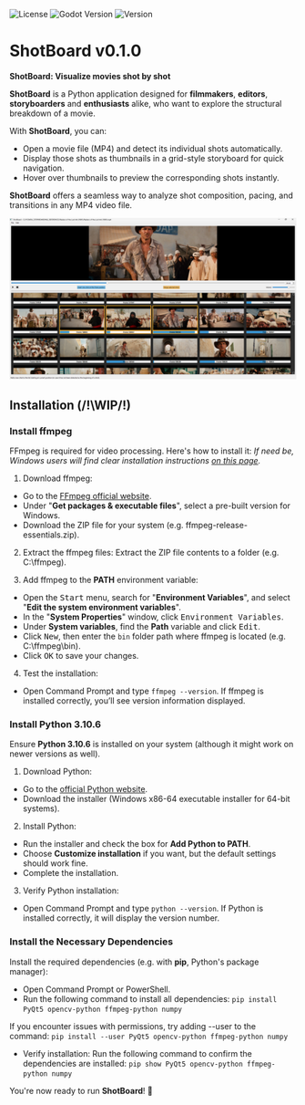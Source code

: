 ![License](https://img.shields.io/badge/license-MIT-green.svg)
![Godot Version](https://img.shields.io/badge/Python-3.10.6-orange.svg)
![Version](https://img.shields.io/badge/version-v0.1.0-blue.svg)

# ShotBoard v0.1.0

**ShotBoard: Visualize movies shot by shot**

**ShotBoard** is a Python application designed for **filmmakers**, **editors**, **storyboarders** and **enthusiasts** alike, who want to explore the structural breakdown of a movie.

With **ShotBoard**, you can:
* Open a movie file (MP4) and detect its individual shots automatically.
* Display those shots as thumbnails in a grid-style storyboard for quick navigation.
* Hover over thumbnails to preview the corresponding shots instantly.

**ShotBoard** offers a seamless way to analyze shot composition, pacing, and transitions in any MP4 video file.

![screenshot](./Example/Screencopy.png)

## Installation (/!\WIP/!\)

### Install ffmpeg
FFmpeg is required for video processing. Here's how to install it:
*If need be, Windows users will find clear installation instructions [on this page](https://phoenixnap.com/kb/ffmpeg-windows).*

1. Download ffmpeg:
* Go to the [FFmpeg official website](https://ffmpeg.org/download.html).
* Under "**Get packages & executable files**", select a pre-built version for Windows.
* Download the ZIP file for your system (e.g. ffmpeg-release-essentials.zip).

2. Extract the ffmpeg files:
Extract the ZIP file contents to a folder (e.g. C:\ffmpeg).

3. Add ffmpeg to the **PATH** environment variable:
* Open the <kbd>Start</kbd> menu, search for "**Environment Variables**", and select "**Edit the system environment variables**".
* In the "**System Properties**" window, click <kbd>Environment Variables</kbd>.
* Under **System variables**, find the **Path** variable and click <kbd>Edit</kbd>.
* Click <kbd>New</kbd>, then enter the `bin` folder path where ffmpeg is located (e.g. C:\ffmpeg\bin).
* Click <kbd>OK</kbd> to save your changes.

4. Test the installation:
* Open Command Prompt and type `ffmpeg --version`.
If ffmpeg is installed correctly, you’ll see version information displayed.

### Install Python 3.10.6
Ensure **Python 3.10.6** is installed on your system (although it might work on newer versions as well).

1. Download Python:
* Go to the [official Python website](https://www.python.org/downloads/).
* Download the installer (Windows x86-64 executable installer for 64-bit systems).

2. Install Python:
* Run the installer and check the box for **Add Python to PATH**.
* Choose **Customize installation** if you want, but the default settings should work fine.
* Complete the installation.

3. Verify Python installation:
* Open Command Prompt and type `python --version`.
If Python is installed correctly, it will display the version number.

### Install the Necessary Dependencies
Install the required dependencies (e.g. with **pip**, Python's package manager):

* Open Command Prompt or PowerShell.
* Run the following command to install all dependencies:
`pip install PyQt5 opencv-python ffmpeg-python numpy`

If you encounter issues with permissions, try adding --user to the command:
`pip install --user PyQt5 opencv-python ffmpeg-python numpy`

* Verify installation:
Run the following command to confirm the dependencies are installed:
`pip show PyQt5 opencv-python ffmpeg-python numpy`

You're now ready to run **ShotBoard**! 🎉
